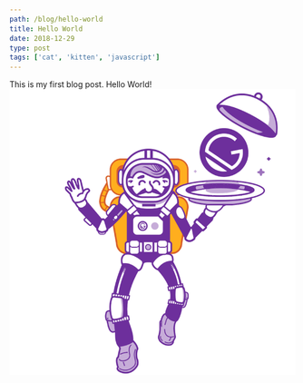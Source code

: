 ```yaml
---
path: /blog/hello-world
title: Hello World
date: 2018-12-29
type: post
tags: ['cat', 'kitten', 'javascript']
---
```


This is my first blog post. Hello World!
![Kitten One](../../images/gatsby-astronaut.png)